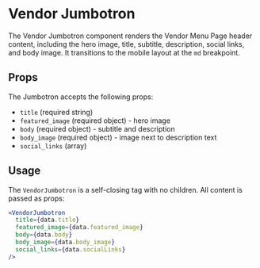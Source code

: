 # Vendor Jumbotron

The Vendor Jumbotron component renders the Vendor Menu Page header content,
including the hero image, title, subtitle, description, social links, and body
image. It transitions to the mobile layout at the `md` breakpoint.

## Props

The Jumbotron accepts the following props:

- `title` (required string)
- `featured_image` (required object) - hero image
- `body` (required object) - subtitle and description
- `body_image` (required object) - image next to description text
- `social_links` (array)

## Usage

The `VendorJumbotron` is a self-closing tag with no children. All content is
passed as props:

```jsx
<VendorJumbotron
  title={data.title}
  featured_image={data.featured_image}
  body={data.body}
  body_image={data.body_image}
  social_links={data.socialLinks}
/>
```
